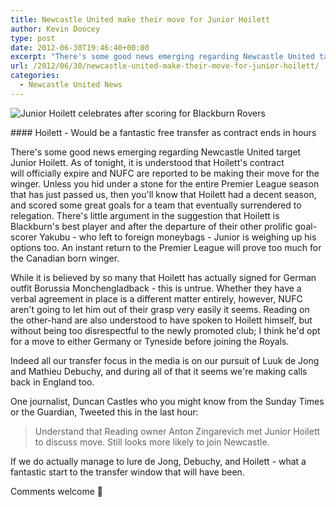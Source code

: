 ```yaml
---
title: Newcastle United make their move for Junior Hoilett
author: Kevin Doocey
type: post
date: 2012-06-30T19:46:40+00:00
excerpt: "There's some good news emerging regarding Newcastle United target Junior Hoilett. As of tonight, it is understood that Hoilett's contract will officially expire and NUFC are reported.."
url: /2012/06/30/newcastle-united-make-their-move-for-junior-hoilett/
categories:
  - Newcastle United News
---
```


![Junior Hoilett celebrates after scoring for Blackburn Rovers](https://www.tynetime.com/wp-content/uploads/2012/06/Junior-Hoilett-Newcastle-United.jpg "Junior Hoilett")

#### Hoilett - Would be a fantastic free transfer as contract ends in hours

There's some good news emerging regarding Newcastle United target Junior Hoilett. As of tonight, it is understood that Hoilett's contract will officially expire and NUFC are reported to be making their move for the winger. Unless you hid under a stone for the entire Premier League season that has just passed us, then you'll know that Hoilett had a decent season, and scored some great goals for a team that eventually surrendered to relegation. There's little argument in the suggestion that Hoilett is Blackburn's best player and after the departure of their other prolific goal-scorer Yakubu - who left to foreign moneybags - Junior is weighing up his options too. An instant return to the Premier League will prove too much for the Canadian born winger.

While it is believed by so many that Hoilett has actually signed for German outfit Borussia Monchengladback - this is untrue. Whether they have a verbal agreement in place is a different matter entirely, however, NUFC aren't going to let him out of their grasp very easily it seems. Reading on the other-hand are also understood to have spoken to Hoilett himself, but without being too disrespectful to the newly promoted club; I think he'd opt for a move to either Germany or Tyneside before joining the Royals.

Indeed all our transfer focus in the media is on our pursuit of Luuk de Jong and Mathieu Debuchy, and during all of that it seems we're making calls back in England too.

One journalist, Duncan Castles who you might know from the Sunday Times or the Guardian, Tweeted this in the last hour:

> Understand that Reading owner Anton Zingarevich met Junior Hoilett to discuss move. Still looks more likely to join Newcastle.

If we do actually manage to lure de Jong, Debuchy, and Hoilett - what a fantastic start to the transfer window that will have been.

Comments welcome 🙂
